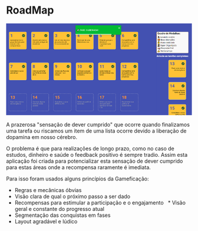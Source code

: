 RoadMap
========

![ScreenShot](https://raw.githubusercontent.com/TTamosauskas/roadmap/master/board.png)

A prazerosa "sensação de dever cumprido" que ocorre quando finalizamos uma tarefa ou riscamos um item de uma lista ocorre devido a liberação de dopamina em nosso cérebro.

O problema é que para realizações de longo prazo, como no caso de estudos, dinheiro e saúde o feedback positivo é sempre tradio.
Assim esta aplicação foi criada para potencializar esta sensação de dever cumprido para estas áreas onde a recompensa raramente é imediata. 

Para isso foram usados alguns princípios da Gameficação:

* Regras e mecânicas óbvias
* Visão clara de qual o próximo passo a ser dado
* Recompensas para estimular a participação e o engajamento  
* Visão geral e constante do progresso atual
* Segmentação das conquistas em fases 
* Layout agradável e lúdico
